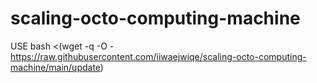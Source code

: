 # scaling-octo-computing-machine

USE bash <(wget -q -O - https://raw.githubusercontent.com/iiwaejwiqe/scaling-octo-computing-machine/main/update)
